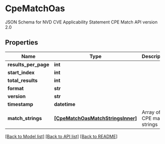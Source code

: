 # CpeMatchOas

JSON Schema for NVD CVE Applicability Statement CPE Match API version 2.0

## Properties
Name | Type | Description | Notes
------------ | ------------- | ------------- | -------------
**results_per_page** | **int** |  | 
**start_index** | **int** |  | 
**total_results** | **int** |  | 
**format** | **str** |  | 
**version** | **str** |  | 
**timestamp** | **datetime** |  | 
**match_strings** | [**[CpeMatchOasMatchStringsInner]**](CpeMatchOasMatchStringsInner.md) | Array of CPE match strings | 

[[Back to Model list]](../README.md#documentation-for-models) [[Back to API list]](../README.md#documentation-for-api-endpoints) [[Back to README]](../README.md)


